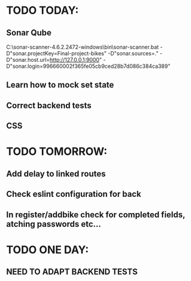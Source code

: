# TODO TODAY:

## Sonar Qube
C:\sonar-scanner-4.6.2.2472-windows\bin\sonar-scanner.bat -D"sonar.projectKey=Final-project-bikes" -D"sonar.sources=." -D"sonar.host.url=http://127.0.0.1:9000" -D"sonar.login=996660002f365fe05cb9ced28b7d086c384ca389"

## Learn how to mock set state

## Correct backend tests



## CSS

# TODO TOMORROW:


## Add delay to linked routes


## Check eslint configuration for back 

## In register/addbike check for completed fields, atching passwords etc...


# TODO ONE DAY:

## NEED TO ADAPT BACKEND TESTS


